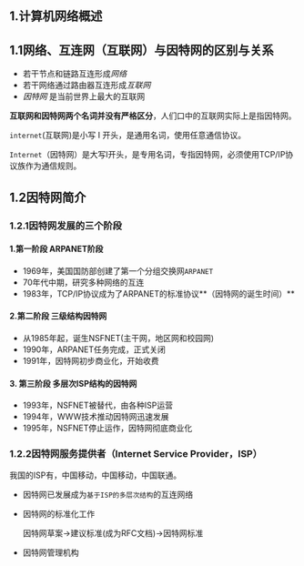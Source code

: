 ## 1.计算机网络概述

##   1.1网络、互连网（互联网）与因特网的区别与关系

- 若干节点和链路互连形成*网络*
- 若干网络通过路由器互连形成*互联网*
- *因特网* 是当前世界上最大的互联网

**互联网和因特网两个名词并没有严格区分**，人们口中的互联网实际上是指因特网。

`internet`(互联网)是小写 I 开头，是通用名词，使用任意通信协议。

`Internet`（因特网）是大写I开头，是专用名词，专指因特网，必须使用TCP/IP协议族作为通信规则。

## 1.2因特网简介

### 1.2.1因特网发展的三个阶段

#### 1.第一阶段 ARPANET阶段

- 1969年，美国国防部创建了第一个分组交换网`ARPANET`
-  70年代中期，研究多种网络的互连
- 1983年，TCP/IP协议成为了ARPANET的标准协议**（因特网的诞生时间）**

#### 2.第二阶段 三级结构因特网

- 从1985年起，诞生NSFNET(主干网，地区网和校园网)
- 1990年，ARPANET任务完成，正式关闭
- 1991年，因特网初步商业化，开始收费

#### 3. 第三阶段 多层次ISP结构的因特网

- 1993年，NSFNET被替代，由各种ISP运营
- 1994年，WWW技术推动因特网迅速发展
- 1995年，NSFNET停止运作，因特网彻底商业化

### 1.2.2因特网服务提供者（Internet Service Provider，ISP）

我国的ISP有，中国移动，中国移动，中国联通。

- 因特网已发展成为`基于ISP的多层次结构`的互连网络

- 因特网的标准化工作

    因特网草案->建议标准(成为RFC文档)->因特网标准

- 因特网管理机构

    